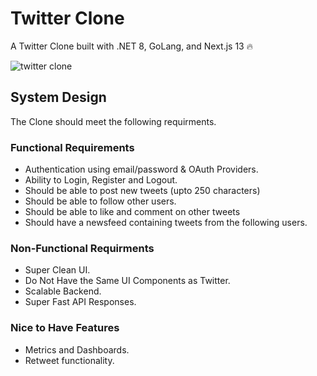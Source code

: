 # Twitter Clone
A Twitter Clone built with .NET 8, GoLang, and Next.js 13 🔥

![twitter clone](https://github.com/fluentstack/twitter-clone/assets/31455818/a001b2f4-5749-4a82-9700-7a1846238a7e)

## System Design
The Clone should meet the following requirments.

### Functional Requirements
- Authentication using email/password & OAuth Providers.
- Ability to Login, Register and Logout.
- Should be able to post new tweets (upto 250 characters)
- Should be able to follow other users.
- Should be able to like and comment on other tweets
- Should have a newsfeed containing tweets from the following users.

### Non-Functional Requirments
- Super Clean UI.
- Do Not Have the Same UI Components as Twitter.
- Scalable Backend.
- Super Fast API Responses.

### Nice to Have Features
- Metrics and Dashboards.
- Retweet functionality.
